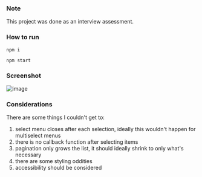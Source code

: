 ### Note
This project was done as an interview assessment.

### How to run
`npm i`

`npm start`


### Screenshot
![image](https://user-images.githubusercontent.com/33102067/198502659-46d64f4f-7805-41a4-bd71-002008158695.png)

### Considerations

There are some things I couldn't get to:

1) select menu closes after each selection, ideally this wouldn't happen for multiselect menus
2) there is no callback function after selecting items
3) pagination only grows the list, it should ideally shrink to only what's necessary
4) there are some styling oddities
5) accessibility should be considered
